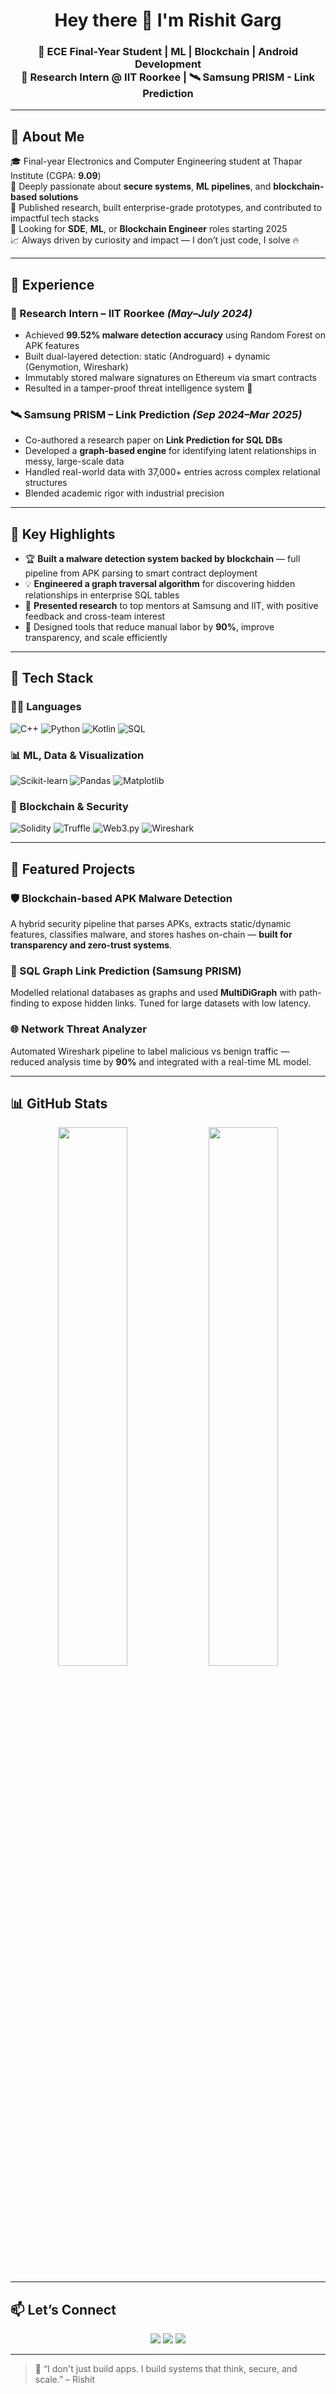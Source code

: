 <h1 align="center">Hey there 👋 I'm Rishit Garg</h1>

<h3 align="center">
  🚀 ECE Final-Year Student | ML | Blockchain | Android Development <br>
  🔬 Research Intern @ IIT Roorkee | 🛰 Samsung PRISM - Link Prediction
</h3>


---

## 🌟 About Me

🎓 Final-year Electronics and Computer Engineering student at Thapar Institute (CGPA: **9.09**)  
🧠 Deeply passionate about **secure systems**, **ML pipelines**, and **blockchain-based solutions**  
🔬 Published research, built enterprise-grade prototypes, and contributed to impactful tech stacks  
💼 Looking for **SDE**, **ML**, or **Blockchain Engineer** roles starting 2025  
📈 Always driven by curiosity and impact — I don’t just code, I solve 🔥

---

## 💼 Experience

### 🧪 Research Intern – IIT Roorkee *(May–July 2024)*  
- Achieved **99.52% malware detection accuracy** using Random Forest on APK features  
- Built dual-layered detection: static (Androguard) + dynamic (Genymotion, Wireshark)  
- Immutably stored malware signatures on Ethereum via smart contracts  
- Resulted in a tamper-proof threat intelligence system 🚨

### 🛰️ Samsung PRISM – Link Prediction *(Sep 2024–Mar 2025)*  
- Co-authored a research paper on **Link Prediction for SQL DBs**  
- Developed a **graph-based engine** for identifying latent relationships in messy, large-scale data  
- Handled real-world data with 37,000+ entries across complex relational structures  
- Blended academic rigor with industrial precision

---

## 🧠 Key Highlights

- 🏆 **Built a malware detection system backed by blockchain** — full pipeline from APK parsing to smart contract deployment  
- 💡 **Engineered a graph traversal algorithm** for discovering hidden relationships in enterprise SQL tables  
- 💬 **Presented research** to top mentors at Samsung and IIT, with positive feedback and cross-team interest  
- 🧩 Designed tools that reduce manual labor by **90%**, improve transparency, and scale efficiently

---

## 🔧 Tech Stack

### 👨‍💻 Languages
![C++](https://img.shields.io/badge/C++-00599C?style=for-the-badge&logo=cplusplus)
![Python](https://img.shields.io/badge/Python-FFD43B?style=for-the-badge&logo=python&logoColor=blue)
![Kotlin](https://img.shields.io/badge/Kotlin-7F52FF?style=for-the-badge&logo=kotlin)
![SQL](https://img.shields.io/badge/SQL-4479A1?style=for-the-badge&logo=postgresql)

### 📊 ML, Data & Visualization
![Scikit-learn](https://img.shields.io/badge/scikit--learn-F7931E?style=for-the-badge)
![Pandas](https://img.shields.io/badge/pandas-150458?style=for-the-badge)
![Matplotlib](https://img.shields.io/badge/matplotlib-3776AB?style=for-the-badge)

### 🔗 Blockchain & Security
![Solidity](https://img.shields.io/badge/solidity-363636?style=for-the-badge)
![Truffle](https://img.shields.io/badge/truffle-5E3C60?style=for-the-badge)
![Web3.py](https://img.shields.io/badge/Web3.py-333333?style=for-the-badge)
![Wireshark](https://img.shields.io/badge/Wireshark-1679A7?style=for-the-badge)

---

## 📂 Featured Projects

### 🛡️ Blockchain-based APK Malware Detection  
A hybrid security pipeline that parses APKs, extracts static/dynamic features, classifies malware, and stores hashes on-chain — **built for transparency and zero-trust systems**.

### 🔗 SQL Graph Link Prediction (Samsung PRISM)  
Modelled relational databases as graphs and used **MultiDiGraph** with path-finding to expose hidden links. Tuned for large datasets with low latency.

### 🌐 Network Threat Analyzer  
Automated Wireshark pipeline to label malicious vs benign traffic — reduced analysis time by **90%** and integrated with a real-time ML model.

---

## 📊 GitHub Stats

<p align="center">
  <img src="https://github-readme-stats.vercel.app/api?username=LovingRishit&show_icons=true&theme=radical" width="47%" />
  <img src="https://github-readme-streak-stats.herokuapp.com?user=LovingRishit&theme=radical" width="47%" />
</p>

---

## 📫 Let’s Connect

<p align="center">
  <a href="mailto:rgarg4_be22@thapar.edu"><img src="https://img.shields.io/badge/-Email-D14836?style=for-the-badge&logo=gmail&logoColor=white" /></a>
  <a href="https://linkedin.com/in/rishit-garg-59730622b"><img src="https://img.shields.io/badge/-LinkedIn-blue?style=for-the-badge&logo=linkedin&logoColor=white" /></a>
  <a href="https://github.com/LovingRishit"><img src="https://img.shields.io/badge/-GitHub-333333?style=for-the-badge&logo=github&logoColor=white" /></a>
</p>

---

> 🚀 “I don't just build apps. I build systems that think, secure, and scale.” – Rishit
